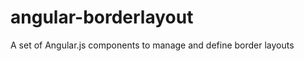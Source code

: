 angular-borderlayout
====================

A set of Angular.js components to manage and define border layouts
